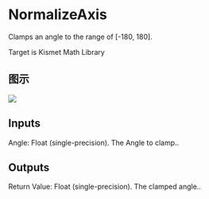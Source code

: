 # NormalizeAxis

Clamps an angle to the range of [-180, 180].

Target is Kismet Math Library

## 图示

![]($-20221218-19544647.png)

## Inputs

Angle: Float (single-precision). The Angle to clamp..  

## Outputs

Return Value: Float (single-precision). The clamped angle..

